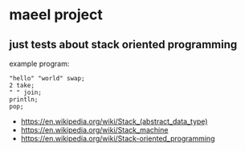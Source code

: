 # maeel project
## just tests about stack oriented programming

example program:

```
"hello" "world" swap;
2 take;
" " join;
println;
pop;
```

- https://en.wikipedia.org/wiki/Stack_(abstract_data_type)
- https://en.wikipedia.org/wiki/Stack_machine
- https://en.wikipedia.org/wiki/Stack-oriented_programming
